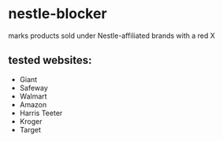# nestle-blocker

marks products sold under Nestle-affiliated brands with a red X

## tested websites:

- Giant
- Safeway
- Walmart
- Amazon
- Harris Teeter
- Kroger
- Target
